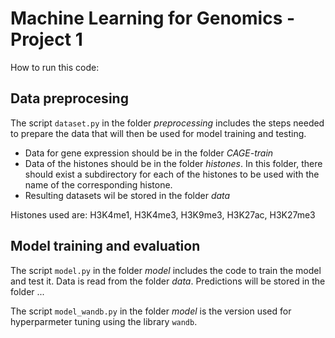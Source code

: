 # Machine Learning for Genomics - Project 1


How to run this code:

## Data preprocesing

The script `dataset.py` in the folder *preprocessing* includes the steps needed to prepare the data that will then be used for model training and testing.

- Data for gene expression should be in the folder *CAGE-train*
- Data of the histones should be in the folder *histones*. In this folder, there should exist a subdirectory for each of the histones to be used with the name of the corresponding histone.
- Resulting datasets wil be stored in the folder *data*

Histones used are: H3K4me1, H3K4me3, H3K9me3, H3K27ac, H3K27me3

## Model training and evaluation

The script `model.py` in the folder *model* includes the code to train the model and test it. Data is read from the folder *data*. Predictions will be stored in the folder ...

The script `model_wandb.py` in the folder *model* is the version used for hyperparmeter tuning using the library `wandb`.
